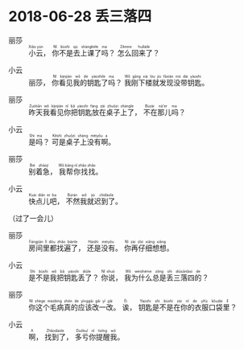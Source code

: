 # 2018-06-28 丢三落四



<dl><dt>丽莎</dt>
<dd><ruby>小云<rt>Xiǎo yún</rt></ruby>，
    <ruby>你不是去上课了吗<rt>Nǐ bùshì qù shàngkèle ma</rt></ruby>？
    <ruby>怎么回来了<rt>Zěnme huíláile</rt></ruby>？</dd>
</dl>
<dl><dt>小云</dt>
<dd><ruby>丽莎</ruby>，
    <ruby>你看见我的钥匙了吗<rt>Nǐ kànjiàn wǒ de yàoshile ma</rt></ruby>？
    <ruby>我刚下楼就发现没带钥匙<rt>Wǒ gāng xià lóu jiù fāxiàn mò dài yàoshi</rt></ruby>。</dd>
</dl>
<dl><dt>丽莎</dt>
<dd><ruby>昨天我看见你把钥匙放在桌子上了<rt>Zuótiān wǒ kànjiàn nǐ bǎ yàoshi fàng zài zhuōzi shàngle</rt></ruby>，
    <ruby>不在那儿吗<rt>Bùzài nà'er ma</rt></ruby>？</dd>
</dl>
<dl><dt>小云</dt>
<dd><ruby>是吗<rt>Shì ma</rt></ruby>？
    <ruby>可是桌子上没有啊<rt>Kěshì zhuōzi shàng méiyǒu a</rt></ruby>。</dd>
</dl>
<dl><dt>丽莎</dt>
<dd><ruby>别着急<rt>Bié zhāojí</rt></ruby>，
    <ruby>我帮你找找<rt>Wǒ bāng nǐ zhǎo zhǎo</rt></ruby>。</dd>
</dl>
<dl><dt>小云</dt>
<dd><ruby>快点儿吧<rt>Kuài diǎn er ba</rt></ruby>，
    <ruby>不然我就迟到了<rt>Bùrán wǒ jiù chídàole</rt></ruby>。</dd>
</dl>
（过了一会儿）
<dl><dt>丽莎</dt>
<dd><ruby>房间里都找遍了<rt>Fángjiān lǐ dōu zhǎo biànle</rt></ruby>，
    <ruby>还是没有<rt>Háishì méiyǒu</rt></ruby>。
    <ruby>你再仔细想想<rt>Nǐ zài zǐxì xiǎng xiǎng</rt></ruby>。</dd>
</dl>

<dl><dt>小云</dt>
<dd><ruby>是不是我把钥匙丢了<rt>Shì bùshì wǒ bǎ yàoshi diūle</rt></ruby>？
    <ruby>你说<rt>Nǐ shuō</rt></ruby>，
    <ruby>我为什么总是丢三落四的<rt>Wǒ wèishéme zǒng shì diūsānlàsì de</rt></ruby>？</dd>
</dl>
<dl><dt>丽莎</dt>
<dd><ruby>你这个毛病真的应该改一改<rt>Nǐ zhège máobìng zhēn de yīnggāi gǎi yī gǎi</rt></ruby>。
    <ruby>诶<rt>Éi</rt></ruby>，
    <ruby>钥匙是不是在你的衣服口袋里<rt>Yàoshi shì bùshì zài nǐ de yīfú kǒudài lǐ</rt></ruby>？</dd>
</dl>
<dl><dt>小云</dt>
<dd><ruby>啊<rt>A</rt></ruby>，
    <ruby>找到了<rt>Zhǎodàole</rt></ruby>，
    <ruby>多亏你提醒我<rt>Duōkuī nǐ tíxǐng wǒ</rt></ruby>。</dd>
</dl>
